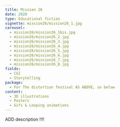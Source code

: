 ```yaml
---
title: Mission 26
date: 2020
type: Educational fiction
vignette: mission26/mission26_1.jpg
carousel:
  - mission26/mission26_1bis.jpg
  - mission26/mission26_2.jpg
  - mission26/mission26_3.jpg
  - mission26/mission26_4.jpg
  - mission26/mission26_5.jpg
  - mission26/mission26_6.jpg
  - mission26/mission26_7.jpg
  - mission26/mission26_8.jpg
fields:
  - CGI
  - Storytelling
package:
  - For The distortion festival AS ABOVE, so below
content:
  - 3D illustrations
  - Posters
  - Gifs & Looping animations
---
```

ADD description !!!!
